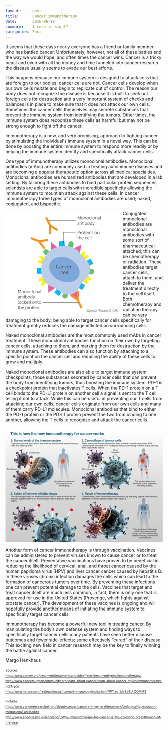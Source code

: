 ```yaml
---
layout:     post
title:      Cancer immunotherapy
date:       2016-06-10
summary:    A cure in sight?
categories: Post
---
```

It seems that these days nearly everyone has a friend or family member who has battled cancer. Unfortunately, however, not all of these 
battles end the way we would hope, and often times the cancer wins. Cancer is a tricky beast and even with all the money and time 
funneled into cancer research the disease usually seems to evade our best efforts. 

This happens because our immune system is designed to attack cells that are foreign to our bodies; cancer cells are not. Cancer cells 
develop when our own cells mutate and begin to replicate out of control. The reason our  body does not recognize the disease is because it is built to seek out foreign cells for destruction and a very important system of checks and balances is in 
place to make sure that it does not attack our own cells. Sometimes the cancer cells themselves may secrete substances that prevent 
the immune system from identifying the tumors. Other times, the immune system does recognize these cells as harmful but may not be 
strong enough to fight off the cancer.

Immunotherapy is a new, and very promising, approach to fighting cancer by stimulating the individual's immune system in a novel way. 
This can be done by boosting the entire immune system to respond more readily or by helping the immune system identify and specifically 
attack cancer cells.

One type of immunotherapy utilizes monoclonal antibodies. Monoclonal antibodies (mAbs) are commonly used in treating autoimmune 
diseases and are becoming a popular therapeutic option across all medical specialties. Monoclonal antibodies are humanized antibodies 
that are developed in a lab setting. By tailoring these antibodies to bind particular protein sequences, scientists are able to 
target cells with incredible specificity allowing the immune system to mount an attack against these cells. In cancer immunotherapy 
three types of monoclonal antibodies are used; naked, conjugated, and bispecific. 

<img src="https://raw.githubusercontent.com/agonyantibodies/agonyantibodies.github.io/master/images/Cancer.jpg" align="left" />

Conjugated monoclonal antibodies are monoclonal antibodies with some sort of pharmaceutical attached; this can be chemotherapy or 
radiation. These antibodies target cancer cells, attach to them, and deliver the treatment directly to the cell itself. Both 
chemotherapy and radiation therapy can be very damaging to the body; being able to target cancer cells specifically for treatment 
greatly reduces the damage inflicted on surrounding cells.

Naked monoclonal antibodies are the most commonly used mAbs in cancer treatment. These monoclonal antibodies function on their own by 
targeting cancer cells, attaching to them, and marking them for destruction by the immune system. These antibodies can also function by 
attaching to a specific point on the cancer cell and reducing the ability of these cells to grow and multiply.

Naked monoclonal antibodies are also able to target immune system checkpoints, those substances secreted by cancer cells that can 
prevent the body from identifying tumors, thus boosting the immune system. PD-1 is a checkpoint protein that inactivates T cells. When 
the PD-1 protein on a T cell binds to the PD-L1 protein on another cell a signal is sent to the T cell telling it not to attack. While 
this can be useful in preventing our T cells from attacking our own cells, cancer cells originate from our own cells and many of them 
carry PD-L1 molecules. Monoclonal antibodies that bind to either the PD-1 protein or the PD-L1 protein prevent the two from binding to 
one another, allowing the T cells to recognize and attack the cancer cells. 

<center><img src="https://raw.githubusercontent.com/agonyantibodies/agonyantibodies.github.io/master/images/Cancer2.jpg"/></center>

Another form of cancer immunotherapy is through vaccination. Vaccines can be administered to prevent viruses known to cause cancer or 
to treat the cancer itself. Preventative vaccinations have proven to be beneficial in reducing the likelihood of cervical, anal, and 
throat cancer caused by the human papilloma virus (HPV) and liver cancer cancer caused by hepatitis B. In these viruses chronic 
infection damages the cells which can lead to the formation of cancerous tumors over time. By preventing these infections one can 
prevent potential damage to the cells. Vaccines that target and treat cancer itself are much less common, in fact, there is only one 
that is approved for use in the United States (Provenge, which fights against prostate cancer). The development of these vaccines is 
ongoing and will hopefully provide another means of initiating the immune system to specifically target cancer cells.

Immunotherapy has become a powerful new tool in treating cancer. By manipulating the body’s own defense system and finding ways to 
specifically target cancer cells many patients have seen better disease outcomes and fewer side-effects; some effectively “cured” of 
their disease. This exciting new field in cancer research may be the key to finally winning the battle against cancer.

Margo Henkhaus

<font size='1'> Sources<br>
http://www.cancer.org/treatment/treatmentsandsideeffects/treatmenttypes/immunotherapy/<br>
http://www.cancersupportcommunity.org/learn-about-cancer/learn-about-cancer-topics/immunotherapy-right-you<br>
http://www.nature.com/reviews/focus/tumourimmunology/index.html?WT.ec_id=SLBU_COMMS<br>

Pictures:<br>
http://www.cancerresearchuk.org/about-cancer/cancers-in-general/treatment/biological/types/about-monoclonal-antibodies<br>
http://www.agenciasinc.es/en/Report/Why-immunotherapy-for-cancer-is-the-scientific-breakthrough-of-the-year<br>
</font>
